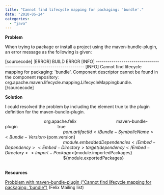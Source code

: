 ```yaml
---
title: "Cannot find lifecycle mapping for packaging: 'bundle'."
date: "2010-06-24"
categories: 
  - "java"
---
```


**Problem**

When trying to package or install a project using the maven-bundle-plugin, an error message as the following is given:

\[sourcecode\] \[ERROR\] BUILD ERROR \[INFO\] ------------------------------------------------------------------------ \[INFO\] Cannot find lifecycle mapping for packaging: 'bundle'. Component descriptor cannot be found in the component repository: org.apache.maven.lifecycle.mapping.LifecycleMappingbundle. \[/sourcecode\]

**Solution**

I could resolved the problem by including the element <extensions>true</extensions> to the plugin definition for the maven-bundle-plugin.

<plugin>                                 <groupId>org.apache.felix</groupId>                                 <artifactId>maven-bundle-plugin</artifactId>                                 <extensions>true</extensions>                                 <configuration>                                         <instructions>                                                 <Bundle-SymbolicName>${pom.artifactId}</Bundle-SymbolicName>                                                 <Bundle-Version>${pom.version}</Bundle-Version>                                                 <Embed-Dependency>${module.embeddedDependencies}                                                 </Embed-Dependency>                                                 <Embed-Directory>target/dependency</Embed-Directory>                                                 <Import-Package>${module.importedPackages}</Import-Package>                                                 <Export-Package>${module.exportedPackages}</Export-Package>                                         </instructions>                                 </configuration>                         </plugin>

**Resources**

[Probblem with maven-bundle-plugin ("Cannot find lifecycle mapping for packaging: 'bundle")](http://www.mail-archive.com/users@felix.apache.org/msg03502.html) (Felix Mailing list)
